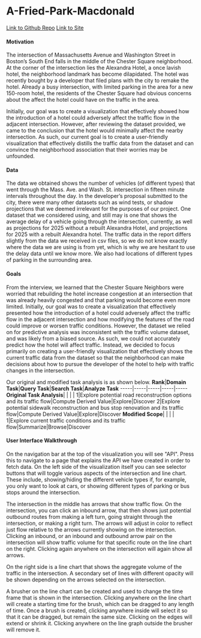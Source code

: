# A-Fried-Park-Macdonald

[Link to Github Repo](https://github.ccs.neu.edu/DS4200-S19/A--Fried-Park-Macdonald.git)
[Link to Site](https://chanminis.online/alexandraproject/)

#### Motivation

The intersection of Massachusetts Avenue and Washington Street in Boston’s South End falls in the middle of the Chester Square neighborhood. At the corner of the intersection lies the Alexandra Hotel, a once lavish hotel, the neighborhood landmark has become dilapidated. The hotel was recently bought by a developer that filed plans with the city to remake the hotel. Already a busy intersection, with limited parking in the area for a new 150-room hotel, the residents of the Chester Square had obvious concerns about the affect the hotel could have on the traffic in the area.

Initially, our goal was to create a visualization that effectively showed how the introduction of a hotel could adversely affect the traffic flow in the adjacent intersection. However, after reviewing the dataset provided, we came to the conclusion that the hotel would minimally affect the nearby intersection. As such, our current goal is to create a user-friendly visualization that effectively distills the traffic data from the dataset and can convince the neighborhood association that their worries may be unfounded.

#### Data

The data we obtained shows the number of vehicles (of different types) that went through the Mass. Ave. and Wash. St. intersection in fifteen minute intervals throughout the day. In the developer’s proposal submitted to the city, there were many other datasets such as wind tests, or shadow projections that we deemed irrelevant for the purposes of our project. One dataset that we considered using, and still may is one that shows the average delay of a vehicle going through the intersection, currently, as well as projections for 2025 without a rebuilt Alexandra Hotel, and projections for 2025 with a rebuilt Alexandra hotel. The traffic data in the report differs slightly from the data we received in csv files, so we do not know exactly where the data we are using is from yet, which is why we are hesitant to use the delay data until we know more. We also had locations of different types of parking in the surrounding area.

#### Goals

From the interview, we learned that the Chester Square Neighbors were worried that rebuilding the hotel increase congestion at an intersection that was already heavily congested and that parking would become even more limited. Initially, our goal was to create a visualization that effectively presented how the introduction of a hotel could adversely affect the traffic flow in the adjacent intersection and how modifying the features of the road could improve or worsen traffic conditions. However, the dataset we relied on for predictive analysis was inconsistent with the traffic volume dataset, and was likely from a biased source. As such, we could not accurately predict how the hotel will affect traffic. Instead, we decided to focus primarily on creating a user-friendly visualization that effectively shows the current traffic data from the dataset so that the neighborhood can make decisions about how to pursue the developer of the hotel to help with traffic changes in the intersection.

Our original and modified task analysis is as shown below.
**Rank**|**Domain Task**|**Query Task**|**Search Task**|**Analyze Task**
-----|-----|-----|-----|-----
**Original Task Analysis**| | | | 
1|Explore potential road reconstruction options and its traffic flow|Compute Derived Value|Explore|Discover
2|Explore potential sidewalk reconstruction and bus stop renovation and its traffic flow|Compute Derived Value|Explore|Discover
**Modified Scope**| | | | 
1|Explore current traffic conditions and its traffic flow|Summarize|Browse|Discover

#### User Interface Walkthrough

On the navigation bar at the top of the visualization you will see "API". Press this to navigate to a page that explains the API  we have created in order to fetch data.
On the left side of the visualization itself you can see selector buttons that will toggle various aspects of the intersection and line chart. These include, showing/hiding the different vehicle types if, for example, you only want to look at cars, or showing different types of parking or bus stops around the intersection.

The intersection in the middle has arrows that show traffic flow. On the intersection, you can click an inbound arrow, that then shows just potential outbound routes from making a left turn, going straight through the intersection, or making a right turn. The arrows will adjust in color to reflect just flow relative to the arrows currently showing on the intersection. Clicking an inbound, or an inbound and outbound arrow pair on the intersection will show traffic volume for that specific route on the line chart on the right. Clicking again anywhere on the intersection will again show all arrows.

On the right side is a line chart that shows the aggregate volume of the traffic in the intersection. A secondary set of lines with different opacity will be shown depending on the arrows selected on the intersection.

A brusher on the line chart can be created and used to change the time frame that is shown in the intersection. Clicking anywhere on the line chart will create a starting time for the brush, which can be dragged to any length of time. Once a brush is created, clicking anywhere inside will select it so that it can be dragged, but remain the same size. Clicking on the edges will extend or shrink it. Clicking anywhere on the line graph outside the brusher will remove it.
